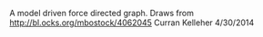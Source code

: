 A model driven force directed graph.
Draws from http://bl.ocks.org/mbostock/4062045
Curran Kelleher 4/30/2014
